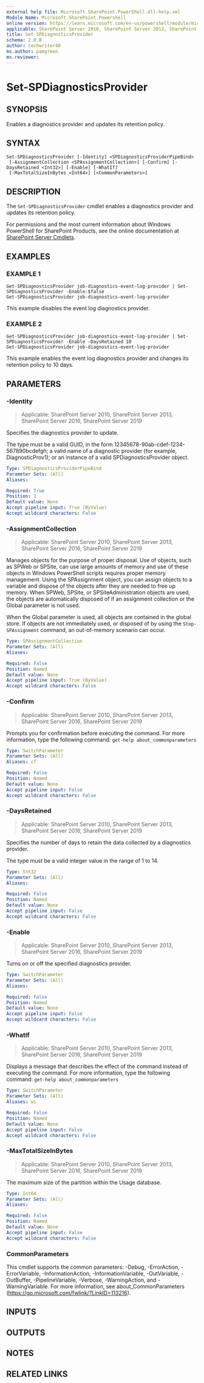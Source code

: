 ```yaml
---
external help file: Microsoft.SharePoint.PowerShell.dll-help.xml
Module Name: Microsoft.SharePoint.Powershell
online version: https://learn.microsoft.com/en-us/powershell/module/microsoft.sharepoint.powershell/set-spdiagnosticsprovider
applicable: SharePoint Server 2010, SharePoint Server 2013, SharePoint Server 2016, SharePoint Server 2019
title: Set-SPDiagnosticsProvider
schema: 2.0.0
author: techwriter40
ms.author: pamgreen
ms.reviewer:
---
```


# Set-SPDiagnosticsProvider

## SYNOPSIS
Enables a diagnostics provider and updates its retention policy.

## SYNTAX

```
Set-SPDiagnosticsProvider [-Identity] <SPDiagnosticsProviderPipeBind>
 [-AssignmentCollection <SPAssignmentCollection>] [-Confirm] [-DaysRetained <Int32>] [-Enable] [-WhatIf]
 [-MaxTotalSizeInBytes <Int64>] [<CommonParameters>]
```

## DESCRIPTION
The `Set-SPDiagnosticsProvider` cmdlet enables a diagnostics provider and updates its retention policy.

For permissions and the most current information about Windows PowerShell for SharePoint Products, see the online documentation at [SharePoint Server Cmdlets](https://learn.microsoft.com/powershell/sharepoint/sharepoint-server/sharepoint-server-cmdlets).

## EXAMPLES

### EXAMPLE 1
```
Get-SPDiagnosticsProvider job-diagnostics-event-log-provider | Set-SPDiagnosticsProvider -Enable:$false
Get-SPDiagnosticsProvider job-diagnostics-event-log-provider
```

This example disables the event log diagnostics provider.

### EXAMPLE 2
```
Get-SPDiagnosticsProvider job-diagnostics-event-log-provider | Set-SPDiagnosticsProvider -Enable -DaysRetained 10
Get-SPDiagnosticsProvider job-diagnostics-event-log-provider
```

This example enables the event log diagnostics provider and changes its retention policy to 10 days.

## PARAMETERS

### -Identity

> Applicable: SharePoint Server 2010, SharePoint Server 2013, SharePoint Server 2016, SharePoint Server 2019

Specifies the diagnostics provider to update.

The type must be a valid GUID, in the form 12345678-90ab-cdef-1234-567890bcdefgh; a valid name of a diagnostic provider (for example, DiagnosticProv1); or an instance of a valid SPDiagnosticsProvider object.

```yaml
Type: SPDiagnosticsProviderPipeBind
Parameter Sets: (All)
Aliases:

Required: True
Position: 1
Default value: None
Accept pipeline input: True (ByValue)
Accept wildcard characters: False
```

### -AssignmentCollection

> Applicable: SharePoint Server 2010, SharePoint Server 2013, SharePoint Server 2016, SharePoint Server 2019

Manages objects for the purpose of proper disposal.
Use of objects, such as SPWeb or SPSite, can use large amounts of memory and use of these objects in Windows PowerShell scripts requires proper memory management.
Using the SPAssignment object, you can assign objects to a variable and dispose of the objects after they are needed to free up memory.
When SPWeb, SPSite, or SPSiteAdministration objects are used, the objects are automatically disposed of if an assignment collection or the Global parameter is not used.

When the Global parameter is used, all objects are contained in the global store.
If objects are not immediately used, or disposed of by using the `Stop-SPAssignment` command, an out-of-memory scenario can occur.

```yaml
Type: SPAssignmentCollection
Parameter Sets: (All)
Aliases:

Required: False
Position: Named
Default value: None
Accept pipeline input: True (ByValue)
Accept wildcard characters: False
```

### -Confirm

> Applicable: SharePoint Server 2010, SharePoint Server 2013, SharePoint Server 2016, SharePoint Server 2019

Prompts you for confirmation before executing the command.
For more information, type the following command: `get-help about_commonparameters`

```yaml
Type: SwitchParameter
Parameter Sets: (All)
Aliases: cf

Required: False
Position: Named
Default value: None
Accept pipeline input: False
Accept wildcard characters: False
```

### -DaysRetained

> Applicable: SharePoint Server 2010, SharePoint Server 2013, SharePoint Server 2016, SharePoint Server 2019

Specifies the number of days to retain the data collected by a diagnostics provider.

The type must be a valid integer value in the range of 1 to 14.

```yaml
Type: Int32
Parameter Sets: (All)
Aliases:

Required: False
Position: Named
Default value: None
Accept pipeline input: False
Accept wildcard characters: False
```

### -Enable

> Applicable: SharePoint Server 2010, SharePoint Server 2013, SharePoint Server 2016, SharePoint Server 2019

Turns on or off the specified diagnostics provider.

```yaml
Type: SwitchParameter
Parameter Sets: (All)
Aliases:

Required: False
Position: Named
Default value: None
Accept pipeline input: False
Accept wildcard characters: False
```

### -WhatIf

> Applicable: SharePoint Server 2010, SharePoint Server 2013, SharePoint Server 2016, SharePoint Server 2019

Displays a message that describes the effect of the command instead of executing the command.
For more information, type the following command: `get-help about_commonparameters`

```yaml
Type: SwitchParameter
Parameter Sets: (All)
Aliases: wi

Required: False
Position: Named
Default value: None
Accept pipeline input: False
Accept wildcard characters: False
```

### -MaxTotalSizeInBytes

> Applicable: SharePoint Server 2010, SharePoint Server 2013, SharePoint Server 2016, SharePoint Server 2019

The maximum size of the partition within the Usage database.

```yaml
Type: Int64
Parameter Sets: (All)
Aliases:

Required: False
Position: Named
Default value: None
Accept pipeline input: False
Accept wildcard characters: False
```

### CommonParameters
This cmdlet supports the common parameters: -Debug, -ErrorAction, -ErrorVariable, -InformationAction, -InformationVariable, -OutVariable, -OutBuffer, -PipelineVariable, -Verbose, -WarningAction, and -WarningVariable. For more information, see about_CommonParameters (https://go.microsoft.com/fwlink/?LinkID=113216).

## INPUTS

## OUTPUTS

## NOTES

## RELATED LINKS
